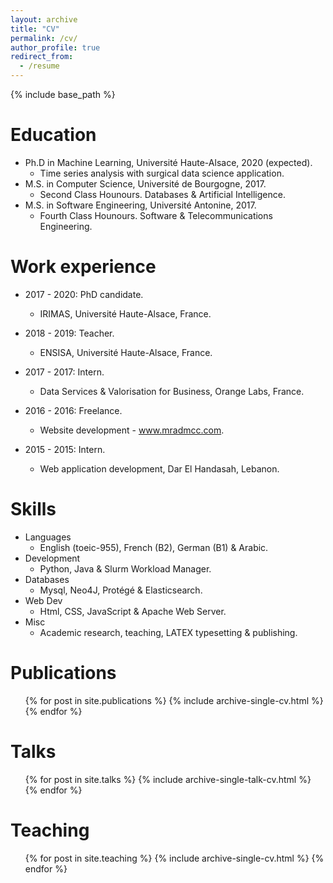 ```yaml
---
layout: archive
title: "CV"
permalink: /cv/
author_profile: true
redirect_from:
  - /resume
---
```


{% include base_path %}

Education
======
* Ph.D in Machine Learning, Université Haute-Alsace, 2020 (expected).
  * Time series analysis with surgical data science application. 
* M.S. in Computer Science, Université de Bourgogne, 2017.
  * Second Class Hounours. Databases & Artificial Intelligence. 
* M.S. in Software Engineering, Université Antonine, 2017.
  * Fourth Class Hounours. Software & Telecommunications Engineering.

Work experience
======
* 2017 - 2020: PhD candidate.
  * IRIMAS, Université Haute-Alsace, France. 

* 2018 - 2019: Teacher.
  * ENSISA, Université Haute-Alsace, France. 

* 2017 - 2017: Intern.
  * Data Services & Valorisation for Business, Orange Labs, France.

* 2016 - 2016: Freelance. 
  * Website development - www.mradmcc.com.

* 2015 - 2015: Intern. 
  *  Web application development, Dar El Handasah, Lebanon.

Skills
======
* Languages
  * English (toeic-955), French (B2), German (B1) & Arabic.
* Development
  * Python, Java & Slurm Workload Manager.
* Databases
  * Mysql, Neo4J, Protégé & Elasticsearch.
* Web Dev
  * Html, CSS, JavaScript & Apache Web Server.
* Misc
  * Academic research, teaching, LATEX typesetting & publishing.

Publications
======
  <ul>{% for post in site.publications %}
    {% include archive-single-cv.html %}
  {% endfor %}</ul>
  
Talks
======
  <ul>{% for post in site.talks %}
    {% include archive-single-talk-cv.html %}
  {% endfor %}</ul>
  
Teaching
======
  <ul>{% for post in site.teaching %}
    {% include archive-single-cv.html %}
  {% endfor %}</ul>
  <!-- 
Service and leadership
======
* Currently signed in to 43 different slack teams -->
